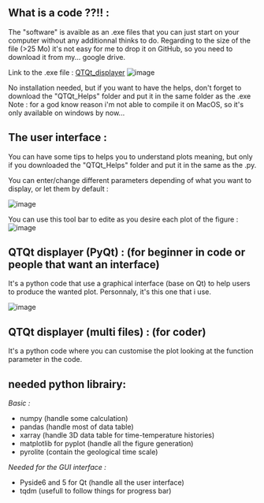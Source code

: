 ## What is a code ??!! :
The "software" is avaible as an .exe files that you can just start on your computer without any additionnal thinks to do. Regarding to the size of the file (>25 Mo) it's not easy for me to drop it on GitHub, so you need to download it from my... google drive.

Link to the .exe file :
[QTQt_displayer](https://drive.google.com/drive/folders/1_GGJ04T9lJ65IefS4SPoSup3R-byYIhL?usp=sharing)
![image](https://github.com/ADerycke/QTQt-utility/assets/130437433/515af761-44b9-47eb-872c-d141ae0ca30d)

No installation needed, but if you want to have the helps, don't forget to download the "QTQt_Helps" folder and put it in the same folder as the .exe
Note : for a god know reason i'm not able to compile it on MacOS, so it's only available on windows by now... 

## The user interface :
You can have some tips to helps you to understand plots meaning, but only if you downloaded the "QTQt_Helps" folder and put it in the same as the .py.

You can enter/change different parameters depending of what you want to display, or let them by default :

![image](https://github.com/ADerycke/QTQt-tools/assets/130437433/4e1728ff-64be-4f97-9a89-a296802b8235)

You can use this tool bar to edite as you desire each plot of the figure :
![image](https://github.com/ADerycke/QTQt-tools/assets/130437433/26c1cf3a-fdd3-470c-8834-91fb528c0244)

## QTQt displayer (PyQt) : (for beginner in code or people that want an interface)
It's a python code that use a graphical interface (base on Qt) to help users to produce the wanted plot. Personnaly, it's this one that i use.

![image](https://user-images.githubusercontent.com/130437433/232014922-cff7b4bd-494b-4a20-9ea2-1599ed84f15c.png)

## QTQt displayer (multi files) : (for coder)
It's a python code where you can customise the plot looking at the function parameter in the code.

## needed python librairy:

*Basic :* 
  - numpy (handle some calculation)
  - pandas (handle most of data table)
  - xarray (handle 3D data table for time-temperature histories)
  - matplotlib for pyplot (handle all the figure generation)
  - pyrolite (contain the geological time scale)

*Needed for the GUI interface :* 
  - Pyside6 and 5 for Qt (handle all the user interface)
  - tqdm (usefull to follow things for progress bar)
